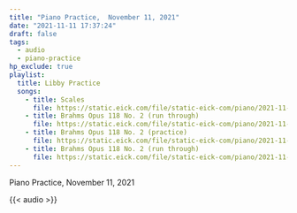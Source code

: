 ```yaml
---
title: "Piano Practice,  November 11, 2021"
date: "2021-11-11 17:37:24"
draft: false
tags:
  - audio
  - piano-practice
hp_exclude: true
playlist:
  title: Libby Practice
  songs:
    - title: Scales
      file: https://static.eick.com/file/static-eick-com/piano/2021-11-11-001.mp3
    - title: Brahms Opus 118 No. 2 (run through)
      file: https://static.eick.com/file/static-eick-com/piano/2021-11-11-002.mp3
    - title: Brahms Opus 118 No. 2 (practice)
      file: https://static.eick.com/file/static-eick-com/piano/2021-11-11-003.mp3
    - title: Brahms Opus 118 No. 2 (run through)
      file: https://static.eick.com/file/static-eick-com/piano/2021-11-11-005.mp3
---
```


Piano Practice, November 11, 2021

<!--more-->

{{< audio >}}
